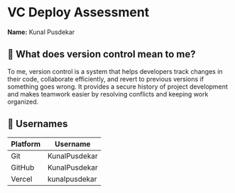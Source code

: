 # VC Deploy Assessment

**Name:** Kunal Pusdekar

## 📌 What does version control mean to me?

To me, version control is a system that helps developers track changes in their code, collaborate efficiently, and revert to previous versions if something goes wrong. It provides a secure history of project development and makes teamwork easier by resolving conflicts and keeping work organized.

## 👤 Usernames

| Platform | Username        |
|----------|------------------|
| Git      | KunalPusdekar   |
| GitHub   | KunalPusdekar   |
| Vercel   | kunalpusdekar     |
